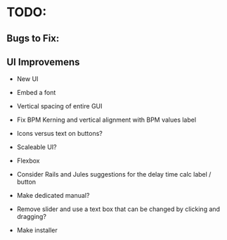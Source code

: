 # TODO:

## Bugs to Fix:

## UI Improvemens
* New UI
* Embed a font
* Vertical spacing of entire GUI
* Fix BPM Kerning and vertical alignment with BPM values label
* Icons versus text on buttons?
* Scaleable UI?
* Flexbox

* Consider Rails and Jules suggestions for the delay time calc label / button
* Make dedicated manual?
* Remove slider and use a text box that can be changed by clicking and dragging?
* Make installer
